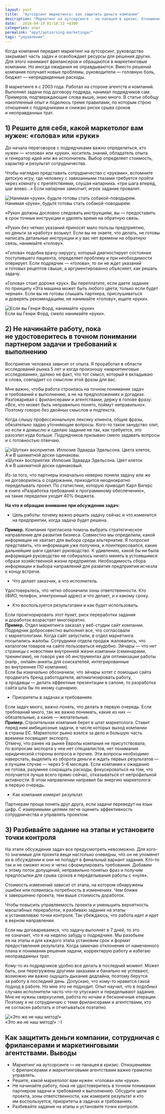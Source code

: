 ```yaml
---
layout: post
title:  "Аутсорсинг маркетинга: как защитить деньги компании"
description: "Маркетинг на аутсорсинге - не панацея в кризис. Отношениями с фрилансерами и маркетинговыми агентствами важно грамотно управлять."
date:   2016-04-19 01:18:33 +0300
categories: опыт
permalink: "opyt/autsorsing-marketinga/"
tags: "управление"
---
```


<p>Когда компания передает маркетинг на аутсорсинг, руководство закрывает часть задач и освобождает ресурсы для решения других. Для этого нанимают фрилансеров и обращаются в маркетинговые компании. Но иногда ожидания не оправдываются. Вместо решений компания получает новые проблемы, руководители — головную боль, бюджет — непредвиденные расходы.</p> <!--more-->

<p>В маркетинге я с 2003 года. Работал на стороне агентств и компаний. Выполнял задачи под договору подряда, нанимал подрядчиков сам. Примеров, подтверждающие слова выше, знаю много. В статье обобщу накопленный опыт и поделюсь тремя правилами, по которым строю отношения с подрядчиками и снижаю риски срыва сроков и неоправданных трат.</p>
<h2>1) Решите для себя, какой маркетолог вам нужен: «голова» или «руки»</h2>
<p>До начала переговоров с подрядчиками важно определиться, кто нужен — «голова» или «руки», носитель знаний, обладатель опыта и генератор идей или же исполнитель. Выбор определяет стоимость, характер и результат сотрудничества.</p>

<p>Чтобы наглядно представить сотрудничество с «руками», вспомните детскую игру, где человеку с завязанными глазами требуется пройти через комнату с препятствиями, слушая напарника. «три шага вперед, шаг влево…» Если напарник замолчит, игрок задание провалит.</p>

<p><div class="wtf"><img src="/images/out1.jpg" alt="Нанимая «руки», будьте готовы стать собакой-поводырем." /> <br />
Нанимая «руки», будьте готовы стать собакой-поводырем.</div></p>

<p>«Руки» должны дословно следовать инструкциям, вы — предоставить в срок точные инструкции и уделять время на обратную связь.</p>

<p>«Руки» без четких указаний приносят мало пользы предприятию, но деньги за «работу» возьмут. Если вы не знаете, что делать, не готовы написать детальные инструкции и у вас нет времени на обратную связь, нанимайте «голову».</p>

<p>«Голова» подобна врачу-хирургу, который диагностирует состояние поступившего пациента, определяет проблему и при необходимости оперирует. Если подрядчик — «голова», то он не ждет указаний и готовых рецептов свыше, а аргументированно объясняет, как решать задачу.</p>

<p>«Голова» стоит дороже «рук». Вы переплатите, если даете задание по принципу «Эта машина может быть любого цвета, только если будет черная». Если вы не готовы слышать партнера, прислушиваться и доверять рекомендациям, не нанимайте «голову», ищите «руки».</p>

<p><div class="wtf"><img src="/images/out2.jpg" alt="Если вы Генри Форд, нанимайте «руки»" /> <br />
Если вы Генри Форд, смело нанимайте «руки».</div></p>
<h2>2) Не начинайте работу, пока не удостоверитесь в точном понимании партнером задачи и требований к выполнению</h2>
<p>Восприятие человека зависит от опыта. Я проработал в области исследований рынка 5 лет и когда произношу «маркетинговые исследования», далеко не факт, что тот смысл, который я вкладываю в слова, совпадает со смыслом этой фразы для вас.</p>

<p>Мне важно, чтобы работа строилась на точном понимании задач и требований к выполнению, а не на предположениях и догадках. Разговаривая с фрилансерами и агентствами, держу в голове фразу: «Все, что может быть неправильно понято, поймут неправильно». Поэтому говорю без двойных смыслов и подтекста.</p>

<p>Когда слышу профессиональную лексику клиента, общие фразы, обязательно задаю уточняющие вопросы. Кого-то такое занудство злит, но если я домыслю и сделаю задание не так, как требуется, это разозлит куда больше. Подрядчиков призываю смело задавать вопросы и с готовностью отвечаю.</p>

<p><div class="wtf"><img src="/images/out3.jpg" alt="«Шутки» восприятия. Иллюзия Эдварда Эдельсона. Цвета клеток, А и В шахматной доски одинаковы." /><br />
«Шутки» восприятия. Иллюзия Эдварда Эдельсона. Цвет клеток А и В шахматной доски одинаковый.</div></p>

<p>Из-за того, что партнеры изначально неверно поняли задачу или же не договорились о содержании, приходится неоднократно переделывать проект. По статистике, которую приводит Карл Вигерс в книге «Разработка требований к программному обеспечению», на такие переделки уходит 40% бюджета.</p>

<p><strong>На что я обращаю внимание при обсуждении задач:</strong></p>
<ul style="list-style-type: disc;">
 	<li>Цель работы: почему важно решить задачу сейчас и что изменится на предприятии, когда задача будет решена.</li>
</ul>
<div class="notetip"><strong>Пример.</strong> Компания пригласила помочь выбрать стратегическое направление для развития бизнеса. Совместно мы определили, какой информации не хватает для выбора среди альтернатив. Я попросил представить, что информация уже получена, и поинтересовался, какие дальнейшие шаги сделает руководство. К удивлению, какой бы ни была информация руководство не собиралось ничего менять в устоявшимся образе хозяйственной жизни предприятия. Необходимость сбора информации и выбора направлений для развития предприятия исчезла к концу встречи.</div>
<ul style="list-style-type: disc;">
 	<li>Что делает заказчик, а что исполнитель.</li>
</ul>
Удостоверьтесь, что четко обозначили зоны ответственности. Кто (ФИО, телефон, электронный адрес) и что делает, и к какому сроку.
<ul style="list-style-type: disc;">
 	<li>Кто воспользуется результатами и как будет использовать.</li>
</ul>
Если проигнорировать этот пункт, риск переработки задания и доработок возрастает многократно.
<div class="notetip"><strong>Пример.</strong> Отдел маркетинга заказал у веб-студии сайт компании. Подрядчик добросовестно выполнил все, что согласовали с маркетологами. Когда сайт запустили, в отдел маркетинга посыпались жалобы. Сотрудники отдела продаж жаловались, что каталогом товаров на сайте пользоваться неудобно. Эйчары — что нет страницы с новостями внутренней жизни компании (семинарами, тренингами), не говоря уже об инструментах для оптимизации работы (напр., онлайн-анкеты для соискателей, интегрированные во внутреннее ПО компании).</div>

<div class="notetip">Если бы изначально обозначили, что эйчары хотят с помощью сайта продвигать бренд работодателя, автоматизировать работу, а продавцы — делать эффектные презентации в салоне, то разработка сайта шла бы по иному сценарию.</div>
<ul style="list-style-type: disc;">
 	<li>Приоритеты в задачах и требованиях.</li>
</ul>
Если задач много, важно понять, что делать в первую очередь. Если требований много, так же важно понимать, какие из них — обязательные, а какие — желательные.
<div class="notetip"><strong>Пример.</strong> Строительная компания берет в штат маркетолога. Ставит перед ним амбициозные задачи, в числе которых выход компании в страны ЕС. Маркетолог рьяно взялся за дело и большую часть времени посвящает экспорту.</div>

<div class="notetip">Отмечу, что ранее на рынке Европы компания не присутствовала, по вопросам экспорта у нее нет специалистов, нет понимания юридической стороны вопроса и прочее. Эти вопросы необходимо наверстать, выделить из оборота деньги и ждать первых результатов — в лучшем случае — через 5–6 месяцев. Если компания к ожиданию не готова, разумнее сокращать расходы, фокусироваться на том, что получается лучше всего прямо сейчас, отказываться от непрофильной активности. В этом направлении направил бы энергию маркетолога в первую очередь.</div>
<ul style="list-style-type: disc;">
 	<li>Как компания измерит результат.</li>
</ul>
Партнерам проще понять друг друга, если задачи переведут на язык цифр. С измеримыми целями легче оценить эффективность сотрудничества и управлять проектом.
<h2>3) Разбивайте задание на этапы и установите точки контроля</h2>
<p>На этапе обсуждения задач все предусмотреть невозможно. Для кого-то значимые для проекта вещи настолько очевидны, что он не упомянет их в обсуждении и они не попадут в финальный вариант задания. Кто-то так и не сможет ясно и четко сформулировать требования. Добавим к этому поток допущений, неправильно понятых фраз и получим предпосылки для срыва сроков и переделывания работы с «нуля».</p>

<p>Стоимость изменений зависит от этапа, на котором обнаружены ошибки или появилась потребность в изменениях. Чем ближе к завершению проекта, тем выше стоимость доработок.</p>

<p>Чтобы повысить управляемость проекта и уменьшить вероятность масштабных переработок, я разбиваю задание на этапы и устанавливаю точки контроля. Так убеждаюсь, что работа идет и идет в верном направлении.</p>

<p>Если мы договариваемся, что задачу выполнят в 7 дней, то это не означает, что я на неделю забуду о подрядчике. Мы разобьем ее на этапы и для каждого этапа установим срок и формат предоставления результата. Когда замечаю отклонения от намеченного плана и понимания решения задачи, корректирую работу и избегаю неоправданных трат.</p>

<p>Кому-то из подрядчиков удобно все делать в последний момент. Может быть, они перегружены другими заказами и банально не успевают, возможно им важно ощущать дыхание дедлайна, поэтому берутся за работу в последний день. Допускаю, что кому-то нравится такой подход в работе. Но мне это не подходит. Опыт научил, что в подобных случаях исполнители часто что-то упускают и переделывают задание. Мне не нужны сверхусилия, работа по ночам и бесконечные итерации. Поэтому я не сотрудничаю с теми фрилансерами и агентствами, кто не согласен работать и отчитываться поэтапно.</p>

<p><div class="wtf"><img src="/images/out4.jpg" alt="«Это же не наш метод!»"  /><br />
«Это же не наш метод!» :-) </div></p>
<h2>Как защитить деньги компании, сотрудничая с фрилансерами и маркетинговыми агентствами. Выводы</h2>
<ul>
 	<li>Маркетинг на аутсорсинге — не панацея в кризис. Отношениями с фрилансерами и маркетинговыми агентствами важно грамотно управлять.</li>
 	<li>Решите, какой маркетолог вам нужен: «голова» или «руки».</li>
 	<li>Не начинайте работу, пока не удостоверитесь в точном понимании партнером задачи и требований к выполнению. Обсудите цели проекта, зоны ответственности, как измерите результат и кто им воспользуется, приоритеты в задачах и требованиях.</li>
 	<li>Разбивайте задание на этапы и установите точки контроля.</li>
</ul>
